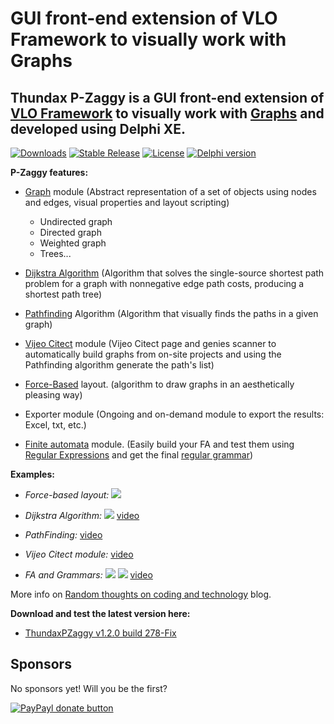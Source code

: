 GUI front-end extension of VLO Framework to visually work with Graphs
==============
**Thundax P-Zaggy is a GUI front-end extension of [VLO Framework](http://sourceforge.net/projects/vloframework/) to visually work with [Graphs](http://en.wikipedia.org/wiki/Graph_(mathematics)) and developed using Delphi XE.**
--------------

[![Downloads](https://img.shields.io/badge/downloads-2k-blue.svg)](https://app.box.com/s/xw9o5ndpnoiypjz76z9j1mhwhat5pykq) [![Stable Release](https://img.shields.io/badge/version-1.2.0.278-blue.svg)](https://app.box.com/s/xw9o5ndpnoiypjz76z9j1mhwhat5pykq) [![License](https://img.shields.io/badge/license-BSD-blue.svg)](https://app.box.com/s/xw9o5ndpnoiypjz76z9j1mhwhat5pykq) [![Delphi version](https://img.shields.io/badge/delphi-xe-red.svg)](https://app.box.com/s/xw9o5ndpnoiypjz76z9j1mhwhat5pykq)

**P-Zaggy features:**

 - [Graph](http://en.wikipedia.org/wiki/Graph_(mathematics)) module (Abstract representation of a set of objects using nodes and edges, visual  properties and layout scripting)
      - Undirected graph
      - Directed graph
      - Weighted graph
      - Trees...
 - [Dijkstra Algorithm](http://en.wikipedia.org/wiki/Dijkstra's_algorithm) (Algorithm that solves the single-source shortest path problem for a graph with nonnegative edge path costs, producing a shortest path tree)

 - [Pathfinding](http://en.wikipedia.org/wiki/Pathfinding) Algorithm (Algorithm that visually finds the paths in a given graph)

 - [Vijeo Citect](http://www.schneider-electric.co.uk/sites/uk/en/products-services/automation-control/products-offer/human-machine-interface/hmi-scada-and-historian-software/vijeo-citect.page) module (Vijeo Citect page and genies scanner to automatically build graphs from on-site projects and using the Pathfinding algorithm generate the path's list)

 - [Force-Based](http://en.wikipedia.org/wiki/Force-based_algorithms_(graph_drawing)) layout. (algorithm to draw graphs in an aesthetically pleasing way)

 - Exporter module (Ongoing and on-demand module to export the results: Excel, txt, etc.)

 - [Finite automata](http://en.wikipedia.org/wiki/Finite-state_machine) module. (Easily build your FA and test them using [Regular Expressions](http://en.wikipedia.org/wiki/Regular_expression) and get the final [regular grammar](http://en.wikipedia.org/wiki/Regular_grammar))

**Examples:**

 - *Force-based layout:*
  ![](http://3.bp.blogspot.com/_nWD8gSvCXFk/Sy63Kx33hhI/AAAAAAAACSY/Jhf6OJDd8R4/s400/ThundaxImage.bmp&tmp1=ex2.jpg)

 - *Dijkstra Algorithm:*
  ![](http://4.bp.blogspot.com/_nWD8gSvCXFk/S2h2SpavuUI/AAAAAAAACaA/jVwdR3ZHeaQ/s400/graph4.bmp&tmp2=ex1.jpg)
  [video](http://www.youtube.com/watch?v=4qBXKS2-5M0&feature=player_embedded)

 - *PathFinding:*
  [video](http://www.youtube.com/watch?v=A-nd7teiZNQ&feature=player_embedded)
  
 - *Vijeo Citect module:*
  [video](http://www.youtube.com/watch?v=vLQZjk4V6KM&feature=player_embedded)
  
 - *FA and Grammars:*
  ![](http://3.bp.blogspot.com/-v_NcF_WwCu0/Tv3jjqpGf0I/AAAAAAAAC10/TkotxKgwbDs/s1600/grammar3.bmp&tmp=ex.png)
  ![](https://cloud.githubusercontent.com/assets/7347994/16712503/34d42090-4681-11e6-8788-47ef3512dd79.gif)
  [video](http://www.youtube.com/watch?v=hYA9NB0OjpI&feature=player_embedded)

More info on [Random thoughts on coding and technology](http://thundaxsoftware.blogspot.com/search/label/VLO%20Framework) blog.

**Download and test the latest version here:**
- [ThundaxPZaggy v1.2.0 build 278-Fix](https://app.box.com/s/xw9o5ndpnoiypjz76z9j1mhwhat5pykq)

## Sponsors
No sponsors yet! Will you be the first?

[![PayPayl donate button](https://img.shields.io/badge/paypal-donate-yellow.svg)](https://www.paypal.com/cgi-bin/webscr?cmd=_s-xclick&hosted_button_id=L5FCF6LX5C9AW "Donate once-off to this project using Paypal")
